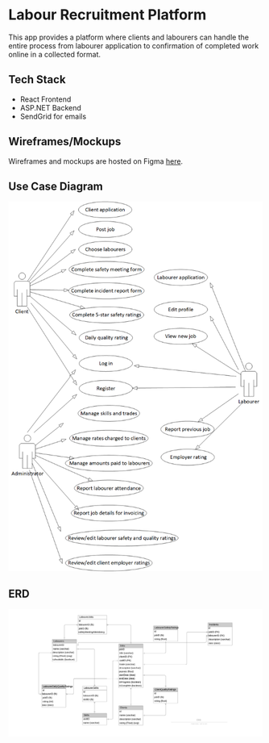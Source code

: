 # Labour Recruitment Platform
This app provides a platform where clients and labourers can handle the entire process from labourer application to confirmation of
completed work online in a collected format.

## Tech Stack
* React Frontend
* ASP.NET Backend
* SendGrid for emails

## Wireframes/Mockups
Wireframes and mockups are hosted on Figma [here](https://www.figma.com/file/uSwmbKRANUn3rPjZvSqXrd/Labourer-Recruitment-App?node-id=39%3A87).

## Use Case Diagram
<img src="Drawing1.png">

## ERD
<img src="ERD.jpeg">
